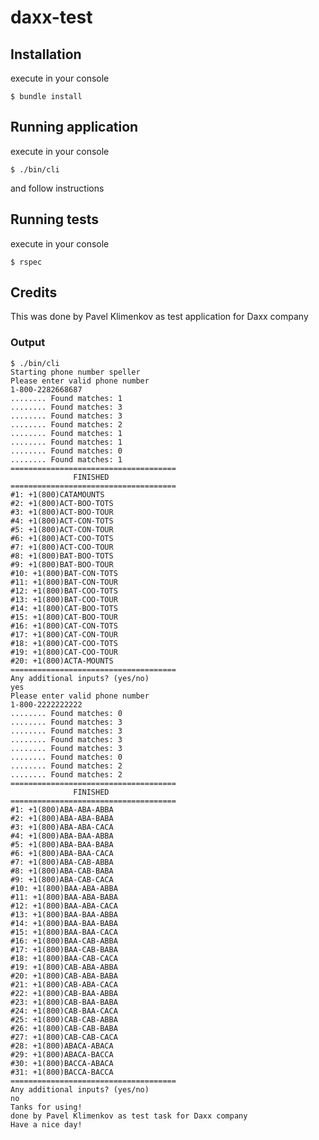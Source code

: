 # daxx-test

## Installation

execute in your console

    $ bundle install

## Running application

execute in your console

    $ ./bin/cli
and follow instructions

## Running tests
execute in your console

    $ rspec

## Credits
This was done by Pavel Klimenkov as test application for Daxx company

### Output
    $ ./bin/cli
    Starting phone number speller
    Please enter valid phone number
    1-800-2282668687
    ........ Found matches: 1
    ........ Found matches: 3
    ........ Found matches: 3
    ........ Found matches: 2
    ........ Found matches: 1
    ........ Found matches: 1
    ........ Found matches: 0
    ........ Found matches: 1
    =====================================
                  FINISHED
    =====================================
    #1: +1(800)CATAMOUNTS
    #2: +1(800)ACT-BOO-TOTS
    #3: +1(800)ACT-BOO-TOUR
    #4: +1(800)ACT-CON-TOTS
    #5: +1(800)ACT-CON-TOUR
    #6: +1(800)ACT-COO-TOTS
    #7: +1(800)ACT-COO-TOUR
    #8: +1(800)BAT-BOO-TOTS
    #9: +1(800)BAT-BOO-TOUR
    #10: +1(800)BAT-CON-TOTS
    #11: +1(800)BAT-CON-TOUR
    #12: +1(800)BAT-COO-TOTS
    #13: +1(800)BAT-COO-TOUR
    #14: +1(800)CAT-BOO-TOTS
    #15: +1(800)CAT-BOO-TOUR
    #16: +1(800)CAT-CON-TOTS
    #17: +1(800)CAT-CON-TOUR
    #18: +1(800)CAT-COO-TOTS
    #19: +1(800)CAT-COO-TOUR
    #20: +1(800)ACTA-MOUNTS
    =====================================
    Any additional inputs? (yes/no)
    yes
    Please enter valid phone number
    1-800-2222222222
    ........ Found matches: 0
    ........ Found matches: 3
    ........ Found matches: 3
    ........ Found matches: 3
    ........ Found matches: 3
    ........ Found matches: 0
    ........ Found matches: 2
    ........ Found matches: 2
    =====================================
                  FINISHED
    =====================================
    #1: +1(800)ABA-ABA-ABBA
    #2: +1(800)ABA-ABA-BABA
    #3: +1(800)ABA-ABA-CACA
    #4: +1(800)ABA-BAA-ABBA
    #5: +1(800)ABA-BAA-BABA
    #6: +1(800)ABA-BAA-CACA
    #7: +1(800)ABA-CAB-ABBA
    #8: +1(800)ABA-CAB-BABA
    #9: +1(800)ABA-CAB-CACA
    #10: +1(800)BAA-ABA-ABBA
    #11: +1(800)BAA-ABA-BABA
    #12: +1(800)BAA-ABA-CACA
    #13: +1(800)BAA-BAA-ABBA
    #14: +1(800)BAA-BAA-BABA
    #15: +1(800)BAA-BAA-CACA
    #16: +1(800)BAA-CAB-ABBA
    #17: +1(800)BAA-CAB-BABA
    #18: +1(800)BAA-CAB-CACA
    #19: +1(800)CAB-ABA-ABBA
    #20: +1(800)CAB-ABA-BABA
    #21: +1(800)CAB-ABA-CACA
    #22: +1(800)CAB-BAA-ABBA
    #23: +1(800)CAB-BAA-BABA
    #24: +1(800)CAB-BAA-CACA
    #25: +1(800)CAB-CAB-ABBA
    #26: +1(800)CAB-CAB-BABA
    #27: +1(800)CAB-CAB-CACA
    #28: +1(800)ABACA-ABACA
    #29: +1(800)ABACA-BACCA
    #30: +1(800)BACCA-ABACA
    #31: +1(800)BACCA-BACCA
    =====================================
    Any additional inputs? (yes/no)
    no
    Tanks for using!
    done by Pavel Klimenkov as test task for Daxx company
    Have a nice day!